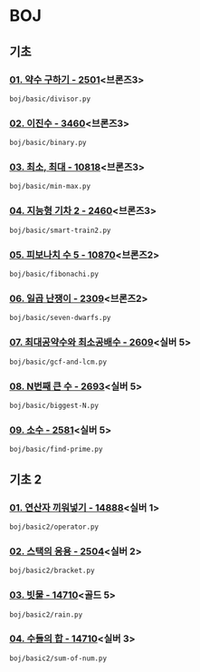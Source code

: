 # BOJ

## 기초

### [01. 약수 구하기 - 2501](https://www.acmicpc.net/problem/2501)<브론즈3>

`boj/basic/divisor.py`

### [02. 이진수 - 3460](https://www.acmicpc.net/problem/3460)<브론즈3>

`boj/basic/binary.py`

### [03. 최소, 최대 - 10818](https://www.acmicpc.net/problem/10818)<브론즈3>

`boj/basic/min-max.py`

### [04. 지능형 기차 2 - 2460](https://www.acmicpc.net/problem/2460)<브론즈3>

`boj/basic/smart-train2.py`

### [05. 피보나치 수 5 - 10870](https://www.acmicpc.net/problem/10870)<브론즈2>

`boj/basic/fibonachi.py`

### [06. 일곱 난쟁이 - 2309](https://www.acmicpc.net/problem/2309)<브론즈2>

`boj/basic/seven-dwarfs.py`

### [07. 최대공약수와 최소공배수 - 2609](https://www.acmicpc.net/problem/2609)<실버 5>

`boj/basic/gcf-and-lcm.py`

### [08. N번째 큰 수 - 2693](https://www.acmicpc.net/problem/2693)<실버 5>

`boj/basic/biggest-N.py`

### [09. 소수 - 2581](https://www.acmicpc.net/problem/2581)<실버 5>

`boj/basic/find-prime.py`

## 기초 2

### [01. 연산자 끼워넣기 - 14888](https://www.acmicpc.net/problem/14888)<실버 1>

`boj/basic2/operator.py`

### [02. 스택의 응용 - 2504](https://www.acmicpc.net/problem/2504)<실버 2>

`boj/basic2/bracket.py`

### [03. 빗물 - 14710](https://www.acmicpc.net/problem/14719)<골드 5>

`boj/basic2/rain.py`

### [04. 수들의 합 - 14710](https://www.acmicpc.net/problem/2003)<실버 3>

`boj/basic2/sum-of-num.py`
